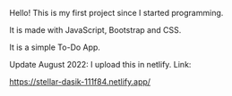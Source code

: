 Hello! This is my first project since I started programming.

It is made with JavaScript, Bootstrap and CSS.

It is a simple To-Do App.


Update August 2022:
I upload this in netlify. Link:

https://stellar-dasik-111f84.netlify.app/
